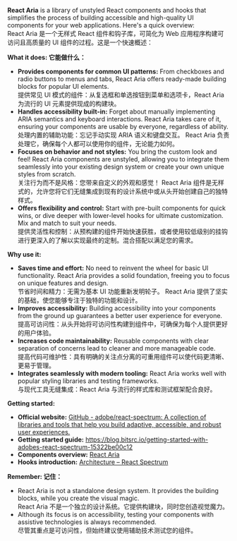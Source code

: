 **React Aria** is a library of unstyled React components and hooks that simplifies the process of building accessible and high-quality UI components for your web applications. Here's a quick overview:  
React Aria 是一个无样式 React 组件和钩子库，可简化为 Web 应用程序构建可访问且高质量的 UI 组件的过程。这是一个快速概述：

**What it does: 它能做什么：**

- **Provides components for common UI patterns:** From checkboxes and radio buttons to menus and tabs, React Aria offers ready-made building blocks for popular UI elements.  
  提供常见 UI 模式的组件：从复选框和单选按钮到菜单和选项卡，React Aria 为流行的 UI 元素提供现成的构建块。
- **Handles accessibility built-in:** Forget about manually implementing ARIA semantics and keyboard interactions. React Aria takes care of it, ensuring your components are usable by everyone, regardless of ability.  
  处理内置的辅助功能：忘记手动实现 ARIA 语义和键盘交互。 React Aria 负责处理它，确保每个人都可以使用你的组件，无论能力如何。
- **Focuses on behavior and not styles:** You bring the custom look and feel! React Aria components are unstyled, allowing you to integrate them seamlessly into your existing design system or create your own unique styles from scratch.  
  关注行为而不是风格：您带来自定义的外观和感觉！ React Aria 组件是无样式的，允许您将它们无缝集成到现有的设计系统中或从头开始创建自己的独特样式。
- **Offers flexibility and control:** Start with pre-built components for quick wins, or dive deeper with lower-level hooks for ultimate customization. Mix and match to suit your needs.  
  提供灵活性和控制：从预构建的组件开始快速获胜，或者使用较低级别的挂钩进行更深入的了解以实现最终的定制。混合搭配以满足您的需求。

**Why use it:**

- **Saves time and effort:** No need to reinvent the wheel for basic UI functionality. React Aria provides a solid foundation, freeing you to focus on unique features and design.  
  节省时间和精力：无需为基本 UI 功能重新发明轮子。 React Aria 提供了坚实的基础，使您能够专注于独特的功能和设计。
- **Improves accessibility:** Building accessibility into your components from the ground up guarantees a better user experience for everyone.  
  提高可访问性：从头开始将可访问性构建到组件中，可确保为每个人提供更好的用户体验。
- **Increases code maintainability:** Reusable components with clear separation of concerns lead to cleaner and more manageable code.  
  提高代码可维护性：具有明确的关注点分离的可重用组件可以使代码更清晰、更易于管理。
- **Integrates seamlessly with modern tooling:** React Aria works well with popular styling libraries and testing frameworks.  
  与现代工具无缝集成：React Aria 与流行的样式库和测试框架配合良好。

**Getting started:**

- **Official website:** [GitHub - adobe/react-spectrum: A collection of libraries and tools that help you build adaptive, accessible, and robust user experiences.](https://github.com/adobe/react-spectrum)
- **Getting started guide:** https://blog.bitsrc.io/getting-started-with-adobes-react-spectrum-15322be00c12
- **Components overview:** [React Aria](https://react-spectrum.adobe.com/react-aria/)
- **Hooks introduction:** [Architecture – React Spectrum](https://react-spectrum.adobe.com/architecture.html)

**Remember: 记住：**

- React Aria is not a standalone design system. It provides the building blocks, while you create the visual magic.  
  React Aria 不是一个独立的设计系统。它提供构建块，同时您创造视觉魔力。
- Although its focus is on accessibility, testing your components with assistive technologies is always recommended.  
  尽管其重点是可访问性，但始终建议使用辅助技术测试您的组件。
